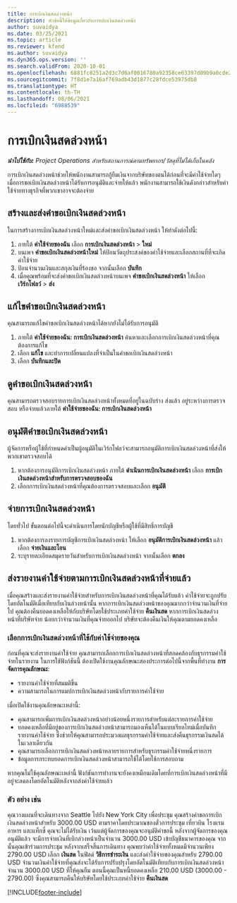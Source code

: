 ```yaml
---
title: การเบิกเงินสดล่วงหน้า
description: หัวข้อนี้ให้ข้อมูลเกี่ยวกับการเบิกเงินสดล่วงหน้า
author: suvaidya
ms.date: 03/25/2021
ms.topic: article
ms.reviewer: kfend
ms.author: suvaidya
ms.dyn365.ops.version: ''
ms.search.validFrom: 2020-10-01
ms.openlocfilehash: 6881fc8251a2d3c7d6af0016780a92358ce63397d09b9a0cde201126cd2912cc
ms.sourcegitcommit: 7f8d1e7a16af769adb43d1877c28fdce53975db8
ms.translationtype: HT
ms.contentlocale: th-TH
ms.lasthandoff: 08/06/2021
ms.locfileid: "6988539"
---
```

# <a name="cash-advance"></a>การเบิกเงินสดล่วงหน้า

_**นำไปใช้กับ:** Project Operations สำหรับสถานการณ์ตามทรัพยากร/วัสดุที่ไม่ได้เก็บในคลัง_

การเบิกเงินสดล่วงหน้าช่วยให้พนักงานสามารถกู้ยืมเงินจากบริษัทของตนได้ก่อนที่จะมีค่าใช้จ่ายใดๆ เมื่อการขอเบิกเงินสดล่วงหน้าได้รับการอนุมัติและจ่ายให้แล้ว พนักงานสามารถใช้เงินดังกล่าวสำหรับค่าใช้จ่ายทางธุรกิจที่พวกเขาอาจจะต้องจ่าย 

## <a name="create-and-submit-a-cash-advance-request"></a>สร้างและส่งคำขอเบิกเงินสดล่วงหน้า
ในการสร้างการเบิกเงินสดล่วงหน้าใหม่และส่งคำขอเบิกเงินสดล่วงหน้า ให้ทำดังต่อไปนี้: 

1. ภายใต้ **ค่าใช้จ่ายของฉัน** เลือก **การเบิกเงินสดล่วงหน้า** > **ใหม่** 
2. บนเพจ **คำขอเบิกเงินสดล่วงหน้าใหม่** ให้ป้อนวัตถุประสงค์ของค่าใช้จ่ายและเลือกสถานที่ที่จะเกิดค่าใช้จ่าย
3. ป้อนจำนวนเงินและสกุลเงินที่ร้องขอ จากนั้นเลือก **บันทึก** 
4. เมื่อคุณพร้อมที่จะส่งคำขอเบิกเงินสดล่วงหน้าบนเพจ **คำขอเบิกเงินสดล่วงหน้า** ให้เลือก **เวิร์กโฟลว์** > **ส่ง**

## <a name="modify-a-cash-advance-request"></a>แก้ไขคำขอเบิกเงินสดล่วงหน้า

คุณสามารถแก้ไขคำขอเบิกเงินสดล่วงหน้าได้หากยังไม่ได้รับการอนุมัติ

1. ภายใต้ **ค่าใช้จ่ายของฉัน: การเบิกเงินสดล่วงหน้า** ค้นหาและเลือกการเบิกเงินสดล่วงหน้าที่คุณต้องการแก้ไข
2. เลือก **แก้ไข** และทำการเปลี่ยนแปลงที่จำเป็นในคำขอเบิกเงินสดล่วงหน้า 
3. เลือก **บันทึกและปิด**


## <a name="view-cash-advance-requests"></a>ดูคำขอเบิกเงินสดล่วงหน้า
คุณสามารถตรวจสอบรายการเบิกเงินสดล่วงหน้าทั้งหมดที่อยู่ในฉบับร่าง ส่งแล้ว อยู่ระหว่างการตรวจสอบ หรือจ่ายแล้วภายใต้ **ค่าใช้จ่ายของฉัน: การเบิกเงินสดล่วงหน้า** 

## <a name="approve-cash-advance-requests"></a>อนุมัติคำขอเบิกเงินสดล่วงหน้า

ผู้จัดการหรือผู้ใช้ที่กำหนดค่าเป็นผู้อนุมัติในเวิร์กโฟลว์จะสามารถอนุมัติการเบิกเงินสดล่วงหน้าที่ส่งให้พวกเขาตรวจสอบได้ 

1. หากต้องการอนุมัติการเบิกเงินสดล่วงหน้า ภายใต้ **ดำเนินการเบิกเงินสดล่วงหน้า** เลือก **การเบิกเงินสดล่วงหน้าสำหรับการตรวจสอบของฉัน**
2. เลือกการเบิกเงินสดล่วงหน้าที่คุณต้องการตรวจสอบและเลือก **อนุมัติ**  

## <a name="pay-cash-advances"></a>จ่ายการเบิกเงินสดล่วงหน้า 
โดยทั่วไป ขั้นตอนต่อไปนี้จะดำเนินการโดยนักบัญชีหรือผู้ใช้ที่มีสิทธิ์การบัญชี

1. หากต้องการลงรายการบัญชีการเบิกเงินสดล่วงหน้า ให้เลือก **อนุมัติการเบิกเงินสดล่วงหน้า** แล้วเลือก **จ่ายเงินและโอน**  
2. ระบุรายละเอียดสมุดรายวันสำหรับการเบิกเงินสดล่วงหน้า จากนั้นเลือก **ตกลง** 

## <a name="submit-an-expense-report-against-a-paid-cash-advance"></a>ส่งรายงานค่าใช้จ่ายตามการเบิกเงินสดล่วงหน้าที่จ่ายแล้ว 

เมื่อคุณสร้างและส่งรายงานค่าใช้จ่ายสำหรับการเบิกเงินสดล่วงหน้าที่คุณได้รับแล้ว ค่าใช้จ่ายจะถูกปรับโดยอัตโนมัติเมื่อเทียบกับเงินล่วงหน้านั้น หากการเบิกเงินสดล่วงหน้าของคุณมากกว่าจำนวนเงินที่จ่ายไป คุณต้องคืนยอดคงเหลือให้กับบริษัทโดยใช้ประเภทค่าใช้จ่าย **คืนเงินสด** หากการเบิกเงินสดล่วงหน้าที่บริษัทจ่าย น้อยกว่าจำนวนเงินที่คุณจ่ายออกไป บริษัทจะต้องคืนเงินให้คุณตามยอดคงเหลือ 

### <a name="select-cash-advances-that-apply-to-your-expenses"></a>เลือกการเบิกเงินสดล่วงหน้าที่ใช้กับค่าใช้จ่ายของคุณ
ก่อนที่คุณจะส่งรายงานค่าใช้จ่าย คุณสามารถเลือกการเบิกเงินสดล่วงหน้าที่สอดคล้องกับธุรกรรมค่าใช้จ่ายในรายงาน ในการใช้ฟังก์ชันนี้ ต้องเปิดใช้งานคุณลักษณะสองประการต่อไปนี้จากพื้นที่ทำงาน **การจัดการคุณลักษณะ**:

  - รายงานค่าใช้จ่ายที่สมมติขึ้น
  - ความสามารถในการแมปการเบิกเงินสดล่วงหน้ากับรายการค่าใช้จ่าย
 
 เมื่อเปิดใช้งานคุณลักษณะเหล่านี้:
 
  - คุณสามารถเพิ่มการเบิกเงินสดล่วงหน้าอย่างน้อยหนึ่งรายการสำหรับแต่ละรายการค่าใช้จ่าย
  - ยอดคงเหลือที่มีอยู่ของการเบิกเงินสดล่วงหน้าสามารถมองเห็นได้ในแบบเรียลไทม์เมื่อบันทึกรายงานค่าใช้จ่าย ซึ่งช่วยให้คุณสามารถประมวลผลธุรกรรมค่าใช้จ่ายและส่งคืนธุรกรรมเงินสดได้ในเวลาเดียวกัน
  - คุณสามารถเลือกการเบิกเงินสดล่วงหน้าหลายรายการสำหรับธุรกรรมค่าใช้จ่ายหนึ่งรายการ
  - ข้อมูลการกระทบยอดการเบิกเงินสดล่วงหน้าสามารถใช้ได้โดยใช้การสอบถาม 
 
หากคุณไม่ใช้คุณลักษณะเหล่านี้ ฟังก์ชันการทำงานจะยังคงเหมือนเดิมโดยที่การเบิกเงินสดล่วงหน้าที่มีอยู่จะลดลงโดยอัตโนมัติหลังจากส่งค่าใช้จ่ายแล้ว

### <a name="example"></a>ตัว อย่าง เช่น 
คุณวางแผนที่จะเดินทางจาก Seattle ไปยัง New York City เพื่อประชุม คุณสร้างคำขอการเบิกเงินสดล่วงหน้าสำหรับ 3000.00 USD ตามราคาโดยประมาณของตั๋วการประชุม เที่ยวบิน โรงแรม อาหาร และแท็กซี่ คุณจะไม่ได้รับเงิน เว้นแต่ผู้จัดการของคุณจะอนุมัติคำขอนี้ หลังจากผู้จัดการของคุณอนุมัติแล้ว จะมีการจ่ายเงินที่เบิกล่วงหน้าเป็นจำนวน 3000.00 USD เข้าบัญชีธนาคารของคุณ จากนั้นคุณเข้าร่วมการประชุม หลังจากเสร็จสิ้นการเดินทาง คุณพบว่าค่าใช้จ่ายทั้งหมดมีจำนวนเพียง 2790.00 USD เลือก **เงินสด** ในฟิลด์ **วิธีการชำระเงิน** และส่งค่าใช้จ่ายของคุณสำหรับ 2790.00 USD จำนวนเงินค่าใช้จ่ายที่คุณส่งจะได้รับการปรับปรุงโดยอัตโนมัติเทียบกับการเบิกเงินสดล่วงหน้าจำนวน 3000.00 USD ที่ให้คุณยืม ตอนนี้คุณเป็นหนี้ยอดคงเหลือ 210.00 USD (3000.00 - 2790.00) ซึ่งคุณสามารถคืนให้บริษัทโดยใช้ประเภทค่าใช้จ่าย **คืนเงินสด**



[!INCLUDE[footer-include](../includes/footer-banner.md)]
